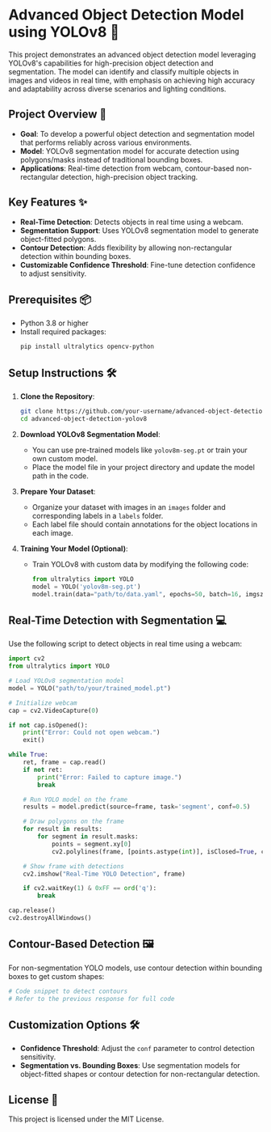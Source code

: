 # Advanced Object Detection Model using YOLOv8 🚀

This project demonstrates an advanced object detection model leveraging YOLOv8's capabilities for high-precision object detection and segmentation. The model can identify and classify multiple objects in images and videos in real time, with emphasis on achieving high accuracy and adaptability across diverse scenarios and lighting conditions.

## Project Overview 🌟

- **Goal**: To develop a powerful object detection and segmentation model that performs reliably across various environments.
- **Model**: YOLOv8 segmentation model for accurate detection using polygons/masks instead of traditional bounding boxes.
- **Applications**: Real-time detection from webcam, contour-based non-rectangular detection, high-precision object tracking.

## Key Features ✨

- **Real-Time Detection**: Detects objects in real time using a webcam.
- **Segmentation Support**: Uses YOLOv8 segmentation model to generate object-fitted polygons.
- **Contour Detection**: Adds flexibility by allowing non-rectangular detection within bounding boxes.
- **Customizable Confidence Threshold**: Fine-tune detection confidence to adjust sensitivity.

## Prerequisites 📦

- Python 3.8 or higher
- Install required packages:
  ```bash
  pip install ultralytics opencv-python
  ```

## Setup Instructions 🛠️

1. **Clone the Repository**:
   ```bash
   git clone https://github.com/your-username/advanced-object-detection-yolov8.git
   cd advanced-object-detection-yolov8
   ```

2. **Download YOLOv8 Segmentation Model**:
   - You can use pre-trained models like `yolov8m-seg.pt` or train your own custom model.
   - Place the model file in your project directory and update the model path in the code.

3. **Prepare Your Dataset**:
   - Organize your dataset with images in an `images` folder and corresponding labels in a `labels` folder.
   - Each label file should contain annotations for the object locations in each image.

4. **Training Your Model (Optional)**:
   - Train YOLOv8 with custom data by modifying the following code:
     ```python
     from ultralytics import YOLO
     model = YOLO('yolov8m-seg.pt')
     model.train(data="path/to/data.yaml", epochs=50, batch=16, imgsz=640)
     ```

## Real-Time Detection with Segmentation 💻

Use the following script to detect objects in real time using a webcam:

```python
import cv2
from ultralytics import YOLO

# Load YOLOv8 segmentation model
model = YOLO("path/to/your/trained_model.pt")

# Initialize webcam
cap = cv2.VideoCapture(0)

if not cap.isOpened():
    print("Error: Could not open webcam.")
    exit()

while True:
    ret, frame = cap.read()
    if not ret:
        print("Error: Failed to capture image.")
        break

    # Run YOLO model on the frame
    results = model.predict(source=frame, task='segment', conf=0.5)

    # Draw polygons on the frame
    for result in results:
        for segment in result.masks:
            points = segment.xy[0]
            cv2.polylines(frame, [points.astype(int)], isClosed=True, color=(255, 0, 255), thickness=2)

    # Show frame with detections
    cv2.imshow("Real-Time YOLO Detection", frame)

    if cv2.waitKey(1) & 0xFF == ord('q'):
        break

cap.release()
cv2.destroyAllWindows()
```

## Contour-Based Detection 🖼️

For non-segmentation YOLO models, use contour detection within bounding boxes to get custom shapes:

```python
# Code snippet to detect contours
# Refer to the previous response for full code
```

## Customization Options 🛠️

- **Confidence Threshold**: Adjust the `conf` parameter to control detection sensitivity.
- **Segmentation vs. Bounding Boxes**: Use segmentation models for object-fitted shapes or contour detection for non-rectangular detection.

## License 📄

This project is licensed under the MIT License.

